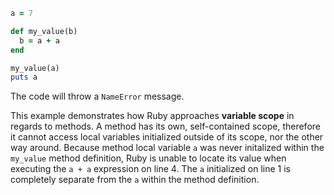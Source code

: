 ```Ruby
a = 7

def my_value(b)
  b = a + a
end

my_value(a)
puts a
```
The code will throw a `NameError` message.

This example demonstrates how Ruby approaches **variable scope** in regards to methods. A method has its own, self-contained scope, therefore it cannot access local variables initialized outside of its scope, nor the other way around. Because method local variable `a` was never initalized within the `my_value` method definition, Ruby is unable to locate its value when executing the `a + a` expression on line 4. The `a` initialized on line 1 is completely separate from the `a` within the method definition.